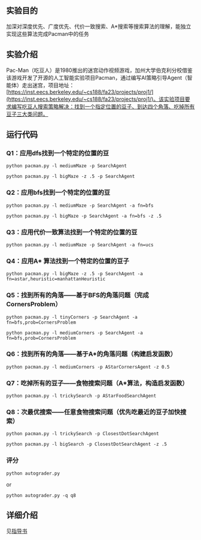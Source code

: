 ## 实验目的

加深对深度优先、广度优先、代价一致搜索、A*搜索等搜索算法的理解，能独立实现这些算法完成Pacman中的任务

## 实验介绍

Pac-Man（吃豆人）是1980推出的迷宫动作视频游戏，加州大学伯克利分校借鉴该游戏开发了开源的人工智能实验项目Pacman，通过编写AI策略引导Agent（智能体）走出迷宫，项目地址：[https://inst.eecs.berkeley.edu/~cs188/fa23/projects/proj1/](https://inst.eecs.berkeley.edu/~cs188/fa23/projects/proj1/)。该实验项目要求编写吃豆人搜索策略解决：找到一个指定位置的豆子、到达四个角落、吃掉所有豆子三大类问题。

## 运行代码

###  Q1：应用dfs找到一个特定的位置的豆

`python pacman.py -l mediumMaze -p SearchAgent`

`python pacman.py -l bigMaze -z .5 -p SearchAgent`

### Q2：应用bfs找到一个特定的位置的豆

`python pacman.py -l mediumMaze -p SearchAgent -a fn=bfs`

`python pacman.py -l bigMaze -p SearchAgent -a fn=bfs -z .5`

### Q3：应用代价一致算法找到一个特定的位置的豆

`python pacman.py -l mediumMaze -p SearchAgent -a fn=ucs`

### Q4：应用A* 算法找到一个特定的位置的豆子

`python pacman.py -l bigMaze -z .5 -p SearchAgent -a fn=astar,heuristic=manhattanHeuristic`

### Q5：找到所有的角落——基于BFS的角落问题（完成CornersProblem）

`python pacman.py -l tinyCorners -p SearchAgent -a fn=bfs,prob=CornersProblem`

 `python pacman.py -l mediumCorners -p SearchAgent -a fn=bfs,prob=CornersProblem`


### Q6：找到所有的角落——基于A*的角落问题（构建启发函数）

`python pacman.py -l mediumCorners -p AStarCornersAgent -z 0.5`

### Q7：吃掉所有的豆子——食物搜索问题（A*算法，构造启发函数）

`python pacman.py -l trickySearch -p AStarFoodSearchAgent`

### Q8：次最优搜索——任意食物搜索问题（优先吃最近的豆子加快搜索）

`python pacman.py -l trickySearch -p ClosestDotSearchAgent`

`python pacman.py -l bigSearch -p ClosestDotSearchAgent -z .5`

### 评分

`python autograder.py`

or

`python autograder.py -q q8` 

## 详细介绍

见[指导书](lab1-pacman实验指导书.pdf)